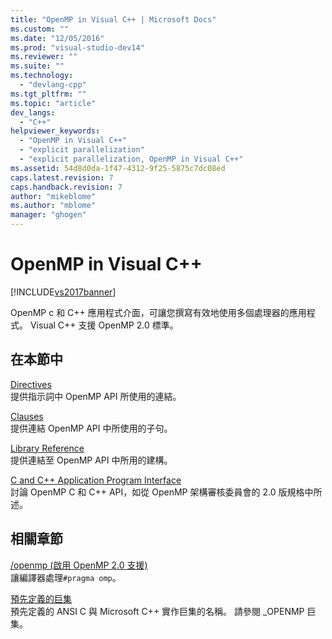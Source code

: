 ```yaml
---
title: "OpenMP in Visual C++ | Microsoft Docs"
ms.custom: ""
ms.date: "12/05/2016"
ms.prod: "visual-studio-dev14"
ms.reviewer: ""
ms.suite: ""
ms.technology: 
  - "devlang-cpp"
ms.tgt_pltfrm: ""
ms.topic: "article"
dev_langs: 
  - "C++"
helpviewer_keywords: 
  - "OpenMP in Visual C++"
  - "explicit parallelization"
  - "explicit parallelization, OpenMP in Visual C++"
ms.assetid: 54d8d0da-1f47-4312-9f25-5875c7dc08ed
caps.latest.revision: 7
caps.handback.revision: 7
author: "mikeblome"
ms.author: "mblome"
manager: "ghogen"
---
```

# OpenMP in Visual C++
[!INCLUDE[vs2017banner](../../assembler/inline/includes/vs2017banner.md)]

OpenMP c 和 C\+\+ 應用程式介面，可讓您撰寫有效地使用多個處理器的應用程式。  Visual C\+\+ 支援 OpenMP 2.0 標準。  
  
## 在本節中  
 [Directives](../../parallel/openmp/reference/openmp-directives.md)  
 提供指示詞中 OpenMP API 所使用的連結。  
  
 [Clauses](../../parallel/openmp/reference/openmp-clauses.md)  
 提供連結 OpenMP API 中所使用的子句。  
  
 [Library Reference](../../parallel/openmp/reference/openmp-library-reference.md)  
 提供連結至 OpenMP API 中所用的建構。  
  
 [C and C\+\+ Application Program Interface](../../parallel/openmp/openmp-c-and-cpp-application-program-interface.md)  
 討論 OpenMP C 和 C\+\+ API，如從 OpenMP 架構審核委員會的 2.0 版規格中所述。  
  
## 相關章節  
 [\/openmp \(啟用 OpenMP 2.0 支援\)](../../build/reference/openmp-enable-openmp-2-0-support.md)  
 讓編譯器處理`#pragma omp`。  
  
 [預先定義的巨集](../../preprocessor/predefined-macros.md)  
 預先定義的 ANSI C 與 Microsoft C\+\+ 實作巨集的名稱。  請參閱 \_OPENMP 巨集。